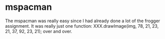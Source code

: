 mspacman
=========
The mspacman was really easy since I had already done a lot of the frogger assignment.
It was really just one function: XXX.drawImage(img, 78, 21, 23, 21, 37, 92, 23, 21); over and over.
